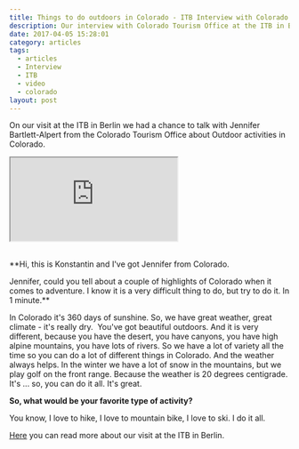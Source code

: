 ```yaml
---
title: Things to do outdoors in Colorado - ITB Interview with Colorado Tourism Office
description: Our interview with Colorado Tourism Office at the ITB in Berlin
date: 2017-04-05 15:28:01
category: articles
tags:
  - articles
  - Interview
  - ITB
  - video
  - colorado
layout: post
---
```

On our visit at the ITB in Berlin we had a chance to talk with Jennifer Bartlett-Alpert from the Colorado Tourism Office about Outdoor activities in Colorado.

<div class="embed-responsive embed-responsive-16by9">
  <iframe class="embed-responsive-item" src="https://www.youtube.com/embed/JOoGl6bLHcI"></iframe>
</div>
<br>

<!--more-->

**Hi, this is Konstantin and I've got Jennifer from Colorado.

Jennifer, could you tell about a couple of highlights of Colorado when it comes to adventure. I know it is a very difficult thing to do, but try to do it. In 1 minute.**

In Colorado it's 360 days of sunshine. So, we have great weather, great climate - it's really dry.  You've got beautiful outdoors. And it is very different, because you have the desert, you have canyons, you have high alpine mountains, you have lots of rivers. So we have a lot of variety all the time so you can do a lot of different things in Colorado. And the weather always helps. In the winter we have a lot of snow in the mountains, but we play golf on the front range. Because the weather is 20 degrees centigrade. It's ... so, you can do it all. It's great.

**So, what would be your favorite type of activity?**

You know, I love to hike, I love to mountain bike, I love to ski. I do it all.

<a href="http://www.hikeventures.com/ITB-2017/">Here</a> you can read more about our visit at the ITB in Berlin.
